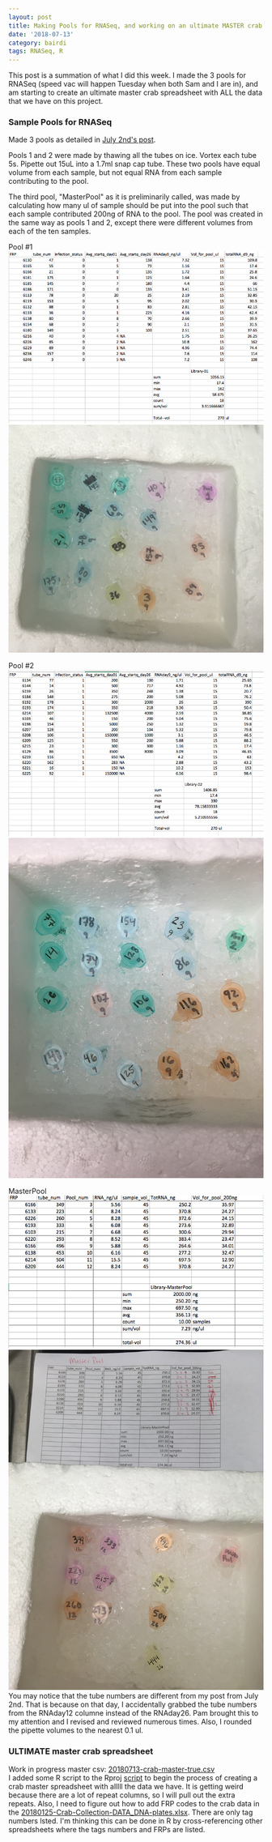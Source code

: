 ```yaml
---
layout: post
title: Making Pools for RNASeq, and working on an ultimate MASTER crab spreadsheet
date: '2018-07-13'
category: bairdi
tags: RNASeq, R
---
```

This post is a summation of what I did this week. I made the 3 pools for RNASeq (speed vac will happen Tuesday when both Sam and I are in), and am starting to create an ultimate master crab spreadsheet with ALL the data that we have on this project. 

### Sample Pools for RNASeq

Made 3 pools as detailed in [July 2nd's post](https://grace-ac.github.io/Pool-scheme-for-Thurs/).

Pools 1 and 2 were made by thawing all the tubes on ice. Vortex each tube 5s. Pipette out 15uL into a 1.7ml snap cap tube. These two pools have equal volume from each sample, but not equal RNA from each sample contributing to the pool.

The third pool, "MasterPool" as it is preliminarily called, was made by calculating how many ul of sample should be put into the pool such that each sample contributed 200ng of RNA to the pool. The pool was created in the same way as pools 1 and 2, except there were different volumes from each of the ten samples.

Pool #1               
![img](https://github.com/grace-ac/grace-ac.github.io/blob/master/notebook-images/20180702-L1_uninfected.png)
![img](https://github.com/grace-ac/grace-ac.github.io/blob/master/notebook-images/20180713-pool1.jpg)

Pool #2         
![img](https://github.com/grace-ac/grace-ac.github.io/blob/master/notebook-images/20180702-L2_infected.png)
![img](https://github.com/grace-ac/grace-ac.github.io/blob/master/notebook-images/20180713-Pool2.jpg)

MasterPool
![img](https://github.com/grace-ac/grace-ac.github.io/blob/master/notebook-images/20180713-masterpool.png)
![img](https://github.com/grace-ac/grace-ac.github.io/blob/master/notebook-images/20180713-MasterPool.jpg)
You may notice that the tube numbers are different from my post from July 2nd. That is because on that day, I accidentally grabbed the tube numbers from the RNAday12 columne instead of the RNAday26. Pam brought this to my attention and I revised and reviewed numerous times. Also, I rounded the pipette volumes to the nearest 0.1 ul. 

### ULTIMATE master crab spreadsheet
Work in progress master csv: [20180713-crab-master-true.csv](https://github.com/grace-ac/crab-sample-selection/blob/master/20180713-crab-master-true.csv)          
I added some R script to the Rproj [script](https://github.com/grace-ac/crab-sample-selection/blob/master/scripts/sample-selection.R) to begin the process of creating a crab master spreadsheet with alllll the data we have. It is getting weird because there are a lot of repeat columns, so I will pull out the extra repeats. Also, I need to figure out how to add FRP codes to the crab data in the [20180125-Crab-Collection-DATA_DNA-plates.xlsx](https://github.com/RobertsLab/project-crab/blob/master/data/20180125-Crab-Collection-DATA_DNA-plates.xlsx). There are only tag numbers lsted. I'm thinking this can be done in R by cross-referencing other spreadsheets where the tags numbers and FRPs are listed.
